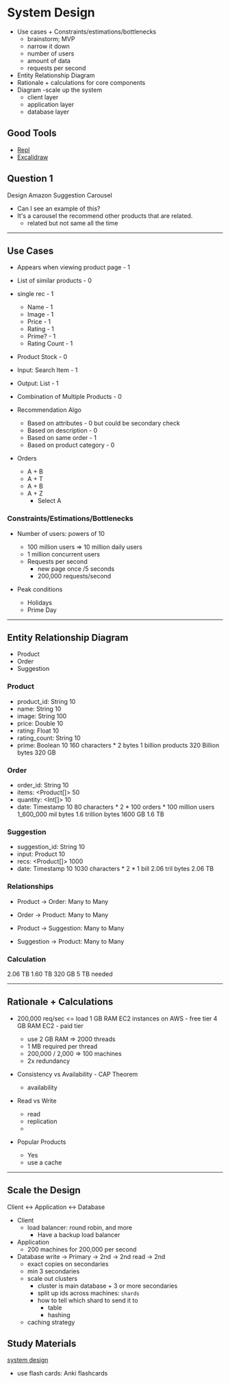# System Design

* Use cases + Constraints/estimations/bottlenecks
  - brainstorm; MVP
  - narrow it down
  - number of users
  - amount of data
  - requests per second
* Entity Relationship Diagram
* Rationale + calculations for core components
* Diagram -scale up the system
  - client layer
  - application layer
  - database layer

## Good Tools

* [Repl](Repl.it)
* [Excalidraw](https://excalidraw.com/)

## Question 1

Design Amazon Suggestion Carousel

* Can I see an example of this?
* It's a carousel the recommend other products that are related.
  - related but not same all the time

---

## Use Cases

* Appears when viewing product page - 1
* List of similar products - 0
* single rec - 1
  - Name - 1
  - Image - 1
  - Price - 1
  - Rating - 1
  - Prime? - 1
  - Rating Count - 1
* Product Stock - 0
* Input: Search Item - 1
* Output: List <Product> - 1
* Combination of Multiple Products - 0
* Recommendation Algo
  - Based on attributes - 0 but could be secondary check
  - Based on description - 0
  - Based on same order - 1
  - Based on product category - 0

* Orders
  - A + B
  - A + T
  - A + B
  - A + Z
    - Select A

### Constraints/Estimations/Bottlenecks

* Number of users: powers of 10
  - 100 million users => 10 million daily users
  - 1 million concurrent users
  - Requests per second
    - new page once /5 seconds
    - 200,000 requests/second

* Peak conditions
  - Holidays
  - Prime Day

---

## Entity Relationship Diagram

* Product
* Order
* Suggestion

### Product

* product_id: String 10
* name: String 10
* image: String 100
* price: Double 10
* rating: Float 10
* rating_count: String 10
* prime: Boolean 10
160 characters * 2 bytes
1 billion products
  320 Billion bytes
  320 GB

### Order

* order_id: String 10
* items: <Product[]> 50
* quantity: <Int[]> 10
* date: Timestamp 10
80 characters * 2 * 100 orders * 100 million users
  1_600_000 mil bytes
  1.6 trillion bytes
  1600 GB
  1.6 TB

### Suggestion

* suggestion_id: String 10
* input: Product 10
* recs: <Product[]> 1000
* date: Timestamp 10
1030 characters * 2 * 1 bill
  2.06 tril bytes
  2.06 TB 

### Relationships

* Product -> Order: Many to Many

* Order -> Product: Many to Many

* Product -> Suggestion: Many to Many

* Suggestion -> Product: Many to Many

### Calculation

2.06 TB
1.60 TB
320 GB
  5 TB needed

---

## Rationale + Calculations

* 200,000 req/sec <= load
  1 GB RAM EC2 instances on AWS - free tier
  4 GB RAM EC2 - paid tier
    - use 2 GB RAM => 2000 threads
    - 1 MB required per thread
    - 200,000 / 2,000 => 100 machines
    - 2x redundancy

* Consistency vs Availability - CAP Theorem
  - availability

* Read vs Write
  - read
  - replication
  - 

* Popular Products
  - Yes
  - use a cache

---

## Scale the Design

Client <-> Application <-> Database

* Client
  - load balancer: round robin, and more
    - Have a backup load balancer
* Application
  - 200 machines for 200,000 per second
* Database
   write -> Primary
     -> 2nd
     -> 2nd
  read -> 2nd
  - exact copies on secondaries
  - min 3 secondaries
  - scale out clusters
    - cluster is main database + 3 or more secondaries
    - split up ids across machines: `shards`
    - how to tell which shard to send it to
      - table
      - hashing
  * caching strategy

## Study Materials

[system design](https://github.com/donnemartin/system-design-primer)
  - use flash cards: Anki flashcards



